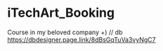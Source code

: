 # iTechArt_Booking
Course in my beloved company +)
// db     https://dbdesigner.page.link/8dBsGqTuVa3vyNgC7



